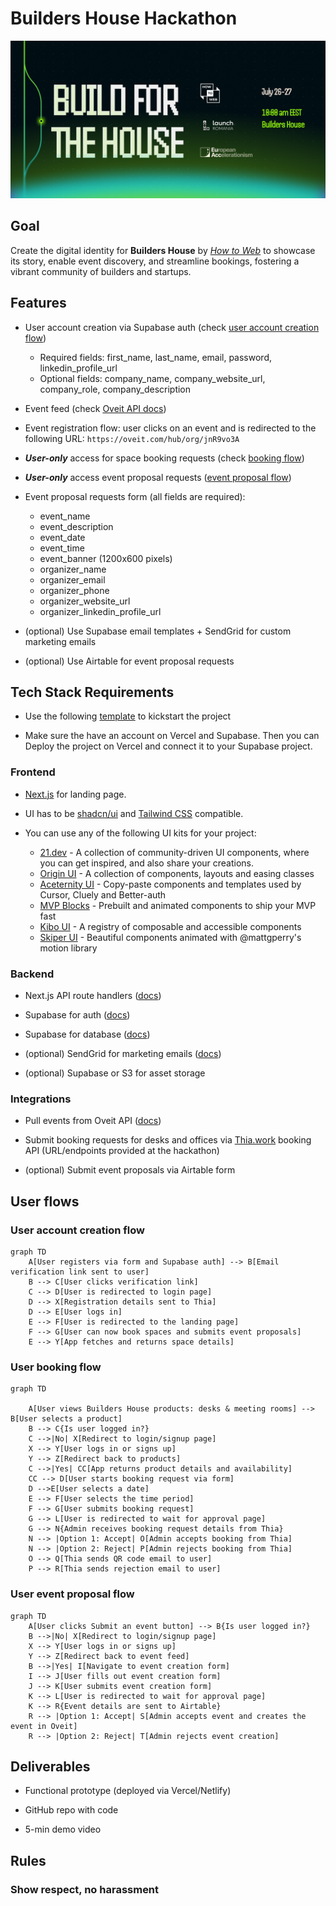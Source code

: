 # Builders House Hackathon

![Builders House Banner](./banner.png)


## Goal

Create the digital identity for **Builders House** by *[How to Web](https://howtoweb.co/)* to showcase its story, enable event discovery, and streamline bookings, fostering a vibrant community of builders and startups.


## Features
- User account creation via Supabase auth (check [user account creation flow](#user-account-creation-flow))
  - Required fields: first_name, last_name, email, password, linkedin_profile_url
  - Optional fields: company_name, company_website_url, company_role, company_description

- Event feed (check [Oveit API docs](./oveit-api-docs.md))

- Event registration flow: user clicks on an event and is redirected to the following URL: `https://oveit.com/hub/org/jnR9vo3A`

- ***User-only*** access for space booking requests (check [booking flow](#user-booking-flow)) 

- ***User-only*** access event proposal requests ([event proposal flow](#user-event-proposal-flow)) 

- Event proposal requests form (all fields are required):
  - event_name
  - event_description
  - event_date
  - event_time
  - event_banner (1200x600 pixels)
  - organizer_name
  - organizer_email
  - organizer_phone
  - organizer_website_url
  - organizer_linkedin_profile_url

- (optional) Use Supabase email templates + SendGrid for custom marketing emails

- (optional) Use Airtable for event proposal requests


## Tech Stack Requirements
- Use the following [template](https://vercel.com/templates/authentication/supabase) to kickstart the project

- Make sure the have an account on Vercel and Supabase. Then you can Deploy the project on Vercel and connect it to your Supabase project.

### Frontend
- [Next.js](https://nextjs.org/docs) for landing page.

- UI has to be [shadcn/ui](https://ui.shadcn.com) and [Tailwind CSS](https://tailwindcss.com/) compatible.

- You can use any of the following UI kits for your project:
  - [21.dev](https://21st.dev) - A collection of community-driven UI components, where you can get inspired, and also share your creations.
  - [Origin UI](https://originui.com) - A collection of components, layouts and easing classes
  - [Aceternity UI](https://ui.aceternity.com) - Copy-paste components and templates used by Cursor, Cluely and Better-auth
  - [MVP Blocks](https://blocks.mvp-subha.me) - Prebuilt and animated components to ship your MVP fast
  - [Kibo UI](https://www.kibo-ui.com) - A registry of composable and accessible components
  - [Skiper UI](https://skiper-ui.com) - Beautiful components animated with @mattgperry's motion library


### Backend
- Next.js API route handlers ([docs](https://nextjs.org/docs/app/getting-started/route-handlers-and-middleware))

- Supabase for auth ([docs](https://supabase.com/docs/guides/auth/quickstarts/nextjs))

- Supabase for database ([docs](https://supabase.com/docs/guides/database/overview))

- (optional) SendGrid for marketing emails ([docs](https://www.twilio.com/docs/sendgrid/for-developers/sending-email/quickstart-nodejs))

- (optional) Supabase or S3 for asset storage

### Integrations
- Pull events from Oveit API ([docs](https://l.oveit.com/api-documentation/events/))

- Submit booking requests for desks and offices via [Thia.work](https://thia.work) booking API (URL/endpoints provided at the hackathon)

- (optional) Submit event proposals via Airtable form

## User flows

### User account creation flow

```mermaid
graph TD
    A[User registers via form and Supabase auth] --> B[Email verification link sent to user]
    B --> C[User clicks verification link]
    C --> D[User is redirected to login page]
    D --> X[Registration details sent to Thia]
    D --> E[User logs in]
    E --> F[User is redirected to the landing page]
    F --> G[User can now book spaces and submits event proposals]
    E --> Y[App fetches and returns space details]
```

### User booking flow

```mermaid
graph TD

    A[User views Builders House products: desks & meeting rooms] --> B[User selects a product]
    B --> C{Is user logged in?}
    C -->|No| X[Redirect to login/signup page]
    X --> Y[User logs in or signs up]
    Y --> Z[Redirect back to products]
    C -->|Yes| CC[App returns product details and availability]
    CC --> D[User starts booking request via form]
    D -->E[User selects a date]
    E --> F[User selects the time period]
    F --> G[User submits booking request]
    G --> L[User is redirected to wait for approval page]
    G --> N{Admin receives booking request details from Thia}
    N --> |Option 1: Accept| O[Admin accepts booking from Thia]
    N --> |Option 2: Reject| P[Admin rejects booking from Thia]
    O --> Q[Thia sends QR code email to user]
    P --> R[Thia sends rejection email to user]

```

### User event proposal flow

```mermaid
graph TD
    A[User clicks Submit an event button] --> B{Is user logged in?}
    B -->|No| X[Redirect to login/signup page]
    X --> Y[User logs in or signs up]
    Y --> Z[Redirect back to event feed]
    B -->|Yes| I[Navigate to event creation form]
    I --> J[User fills out event creation form]
    J --> K[User submits event creation form]
    K --> L[User is redirected to wait for approval page]
    K --> R{Event details are sent to Airtable}
    R --> |Option 1: Accept| S[Admin accepts event and creates the event in Oveit]
    R --> |Option 2: Reject| T[Admin rejects event creation]
```

## Deliverables
- Functional prototype (deployed via Vercel/Netlify)

- GitHub repo with code

- 5-min demo video

## Rules
### Show respect, no harassment

